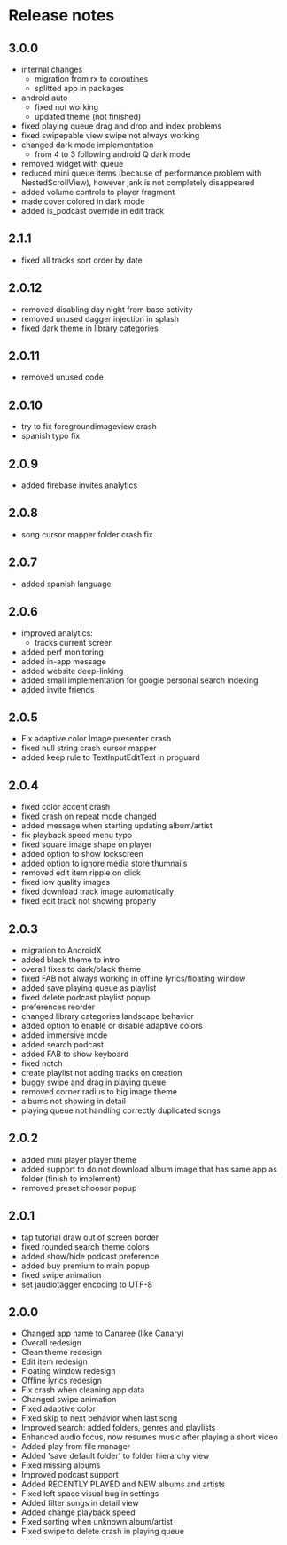 # Release notes

## 3.0.0
- internal changes
    - migration from rx to coroutines
    - splitted app in packages
- android auto
    - fixed not working
    - updated theme (not finished)
- fixed playing queue drag and drop and index problems
- fixed swipepable view swipe not always working
- changed dark mode implementation
    - from 4 to 3 following android Q dark mode 
- removed widget with queue
- reduced mini queue items (because of performance problem with NestedScrollView), however jank is not
    completely disappeared
- added volume controls to player fragment
- made cover colored in dark mode
- added is_podcast override in edit track

## 2.1.1
- fixed all tracks sort order by date

## 2.0.12
- removed disabling day night from base activity
- removed unused dagger injection in splash
- fixed dark theme in library categories

## 2.0.11
- removed unused code


## 2.0.10
- try to fix foregroundimageview crash
- spanish typo fix

## 2.0.9
- added firebase invites analytics

## 2.0.8
- song cursor mapper folder crash fix

## 2.0.7
- added spanish language

## 2.0.6
- improved analytics:
    - tracks current screen
- added perf monitoring
- added in-app message
- added website deep-linking
- added small implementation for google personal search indexing
- added invite friends

## 2.0.5
- Fix adaptive color Image presenter crash
- fixed null string crash cursor mapper
- added keep rule to TextInputEditText in proguard

## 2.0.4
- fixed color accent crash
- fixed crash on repeat mode changed
- added message when starting updating album/artist
- fix playback speed menu typo
- fixed square image shape on player
- added option to show lockscreen
- added option to ignore media store thumnails
- removed edit item ripple on click
- fixed low quality images
- fixed download track image automatically
- fixed edit track not showing properly

## 2.0.3

- migration to AndroidX
- added black theme to intro
- overall fixes to dark/black theme
- fixed FAB not always working in offline lyrics/floating window
- added save playing queue as playlist
- fixed delete podcast playlist popup
- preferences reorder
- changed library categories landscape behavior
- added option to enable or disable adaptive colors
- added immersive mode
- added search podcast
- added FAB to show keyboard
- fixed notch
- create playlist not adding tracks on creation
- buggy swipe and drag in playing queue
- removed corner radius to big image theme
- albums not showing in detail
- playing queue not handling correctly duplicated songs


## 2.0.2
- added mini player player theme
- added support to do not download album image that has same app as folder (finish to implement)
- removed preset chooser popup


## 2.0.1
- tap tutorial draw out of screen border
- fixed rounded search theme colors
- added show/hide podcast preference
- added buy premium to main popup
- fixed swipe animation
- set jaudiotagger encoding to UTF-8


## 2.0.0
- Changed app name to Canaree (like Canary)
- Overall redesign
- Clean theme redesign
- Edit item redesign
- Floating window redesign
- Offline lyrics redesign
- Fix crash when cleaning app data
- Changed swipe animation
- Fixed adaptive color
- Fixed skip to next behavior when last song
- Improved search: added folders, genres and playlists
- Enhanced audio focus, now resumes music after playing a short video
- Added play from file manager
- Added 'save default folder' to folder hierarchy view
- Fixed missing albums
- Improved podcast support
- Added RECENTLY PLAYED and NEW albums and artists
- Fixed left space visual bug in settings
- Added filter songs in detail view
- Added change playback speed
- Fixed sorting when unknown album/artist
- Fixed swipe to delete crash in playing queue